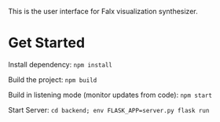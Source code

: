 This is the user interface for Falx visualization synthesizer.

# Get Started

Install dependency: `npm install`

Build the project: `npm build`

Build in listening mode (monitor updates from code): `npm start`

Start Server: `cd backend; env FLASK_APP=server.py flask run`